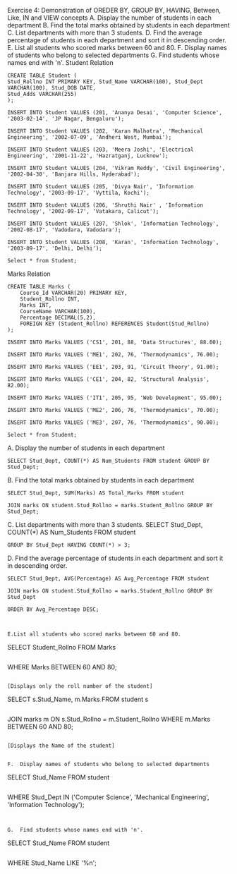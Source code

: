 Exercise 4: Demonstration of OREDER BY, GROUP BY, HAVING, Between, Like, IN and VIEW concepts
A.	Display the number of students in each department
B.	Find the total marks obtained by students in each department
C.	List departments with more than 3 students.
D.	Find the average percentage of students in each department and sort it in descending order.
E.	List all students who scored marks between 60 and 80.
F.	Display names of students who belong to selected departments
G.	Find students whose names end with 'n'.
Student Relation

```
CREATE TABLE Student (
Stud_Rollno INT PRIMARY KEY, Stud_Name VARCHAR(100), Stud_Dept VARCHAR(100), Stud_DOB DATE,
Stud_Adds VARCHAR(255)
);
```

```
INSERT INTO Student VALUES (201, 'Ananya Desai', 'Computer Science', '2003-02-14', 'JP Nagar, Bengaluru');
```
```
INSERT INTO Student VALUES (202, 'Karan Malhotra', 'Mechanical Engineering', '2002-07-09', 'Andheri West, Mumbai');
```
```
INSERT INTO Student VALUES (203, 'Meera Joshi', 'Electrical Engineering', '2001-11-22', 'Hazratganj, Lucknow');
```
```
INSERT INTO Student VALUES (204, 'Vikram Reddy', 'Civil Engineering', '2002-04-30', 'Banjara Hills, Hyderabad');
```
```
INSERT INTO Student VALUES (205, 'Divya Nair', 'Information Technology', '2003-09-17', 'Vyttila, Kochi');
```
```
INSERT INTO Student VALUES (206, 'Shruthi Nair' , 'Information Technology', '2002-09-17', ‘Vatakara, Calicut');
```
```
INSERT INTO Student VALUES (207, 'Shlok', 'Information Technology', '2002-08-17', 'Vadodara, Vadodara');
```
```
INSERT INTO Student VALUES (208, 'Karan', 'Information Technology', '2003-09-17', 'Delhi, Delhi');
```
```
Select * from Student;
```

Marks Relation

```
CREATE TABLE Marks (
    Course_Id VARCHAR(20) PRIMARY KEY,
    Student_Rollno INT,
    Marks INT,
    CourseName VARCHAR(100),
    Percentage DECIMAL(5,2),
    FOREIGN KEY (Student_Rollno) REFERENCES Student(Stud_Rollno)
);
```
```
INSERT INTO Marks VALUES ('CS1', 201, 88, 'Data Structures', 88.00);
```
```
INSERT INTO Marks VALUES ('ME1', 202, 76, 'Thermodynamics', 76.00);
```
```
INSERT INTO Marks VALUES ('EE1', 203, 91, 'Circuit Theory', 91.00);
```
```
INSERT INTO Marks VALUES ('CE1', 204, 82, 'Structural Analysis', 82.00);
```
```
INSERT INTO Marks VALUES ('IT1', 205, 95, 'Web Development', 95.00);
```
```
INSERT INTO Marks VALUES ('ME2', 206, 76, 'Thermodynamics', 70.00);
```
```
INSERT INTO Marks VALUES ('ME3', 207, 76, 'Thermodynamics', 90.00);
```
```
Select * from Student;
```

A.	Display the number of students in each department
```
SELECT Stud_Dept, COUNT(*) AS Num_Students FROM student GROUP BY Stud_Dept;
```
B.	Find the total marks obtained by students in each department
```
SELECT Stud_Dept, SUM(Marks) AS Total_Marks FROM student
```
```
JOIN marks ON student.Stud_Rollno = marks.Student_Rollno GROUP BY Stud_Dept;
```
C.	List departments with more than 3 students. SELECT Stud_Dept, COUNT(*) AS Num_Students FROM student
```
GROUP BY Stud_Dept HAVING COUNT(*) > 3;
```
D.	Find the average percentage of students in each department and sort it in descending order.
```
SELECT Stud_Dept, AVG(Percentage) AS Avg_Percentage FROM student
```
```
JOIN marks ON student.Stud_Rollno = marks.Student_Rollno GROUP BY Stud_Dept
```
```
ORDER BY Avg_Percentage DESC;
```
```


E.List all students who scored marks between 60 and 80.
```
SELECT Student_Rollno FROM Marks
```
```
WHERE Marks BETWEEN 60 AND 80;
```

[Displays only the roll number of the student]

```
SELECT s.Stud_Name, m.Marks FROM student s
```
```
JOIN marks m ON s.Stud_Rollno = m.Student_Rollno WHERE m.Marks BETWEEN 60 AND 80;
```

[Displays the Name of the student]


F.	Display names of students who belong to selected departments
```
SELECT Stud_Name FROM student
```
```
WHERE Stud_Dept IN ('Computer Science', 'Mechanical Engineering', 'Information Technology');
```


G.	Find students whose names end with 'n'.
```
SELECT Stud_Name FROM student
```
```
WHERE Stud_Name LIKE '%n';
```
 

